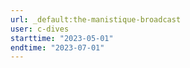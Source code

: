 ```yaml
---
url: _default:the-manistique-broadcast
user: c-dives
starttime: "2023-05-01"
endtime: "2023-07-01"
---
```

<reserve />